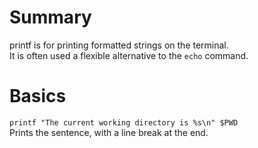 # Summary

printf is for printing formatted strings on the terminal.  
It is often used a flexible alternative to the `echo` command.  

# Basics

`printf "The current working directory is %s\n" $PWD`  
Prints the sentence, with a line break at the end.    
